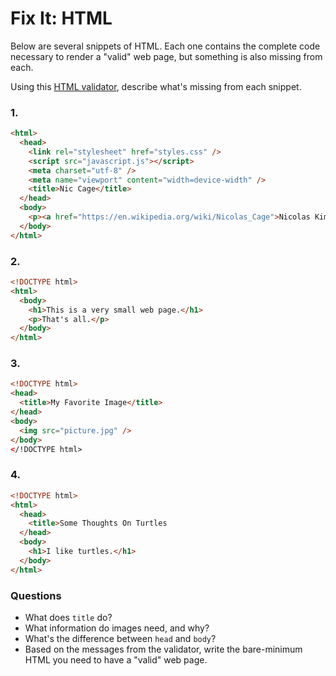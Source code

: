 # Fix It: HTML

Below are several snippets of HTML. Each one contains the complete code necessary to render a "valid" web page, but something is also missing from each.

Using this [HTML validator](https://validator.w3.org/nu/#textarea), describe what's missing from each snippet.

### 1.

```html
<html>
  <head>
    <link rel="stylesheet" href="styles.css" />
    <script src="javascript.js"></script>
    <meta charset="utf-8" />
    <meta name="viewport" content="width=device-width" />
    <title>Nic Cage</title>
  </head>
  <body>
    <p><a href="https://en.wikipedia.org/wiki/Nicolas_Cage">Nicolas Kim Coppola</a>, known professionally as Nicolas Cage, is an American actor and producer. He has performed in the leading roles of a variety of films, ranging from romantic comedies and dramas to science fiction and action films.</p>
  </body>
</html>
```

### 2.

```html
<!DOCTYPE html>
<html>
  <body>
    <h1>This is a very small web page.</h1>
    <p>That's all.</p>
  </body>
</html>
```

### 3.

```html
<!DOCTYPE html>
<head>
  <title>My Favorite Image</title>
</head>
<body>
  <img src="picture.jpg" />
</body>
</!DOCTYPE html>
```

### 4.

```html
<!DOCTYPE html>
<html>
  <head>
    <title>Some Thoughts On Turtles
  </head>
  <body>
    <h1>I like turtles.</h1>
  </body>
</html>
```

### Questions

- What does `title` do?
- What information do images need, and why?
- What's the difference between `head` and `body`?
- Based on the messages from the validator, write the bare-minimum HTML you need to have a "valid" web page.

